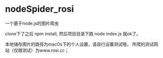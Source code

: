 # nodeSpider_rosi
一个基于node.js的图片爬虫

clone下了之后 npm install,
然后项目目录下跑 node index.js
就ok了。

本地储存图片的路径为macOs下的个人设置，请自行设置测试哦，
所爬的测试网站（仅限测试）为www.rosi.cc；
